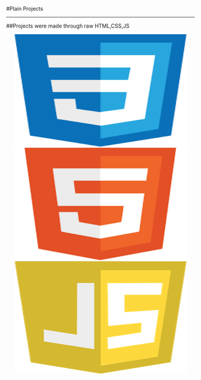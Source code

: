 #Plain Projects
___
##Projects were made through raw HTML,CSS,JS
<p align="center">
  <img width="460" height="300" src="https://github.com/JNZY/Web-Projects/blob/master/icons/iconCSS.png">
  <img width="460" height="300" src="https://github.com/JNZY/Web-Projects/blob/master/icons/iconHTML.png">
  <img width="460" height="300" src="https://github.com/JNZY/Web-Projects/blob/master/icons/iconJAVASCRIPT.png">
</p>

